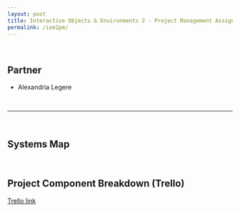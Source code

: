 ```yaml
---
layout: post
title: Interactive Objects & Environments 2 - Project Management Assignment
permalink: /ioe2pm/
---
```


<br>

## Partner

* Alexandria Legere

<br>

-----

<br>

## Systems Map

<br>

## Project Component Breakdown (Trello)

<a href="https://trello.com/b/D15OLyYD/ioe2-project-2">Trello link</a>

<br>

